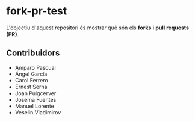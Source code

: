 # fork-pr-test
L'objectiu d'aquest repositori és mostrar què són
els __forks__ i __pull requests (PR)__.

## Contribuidors
- Amparo Pascual
- Ángel García
- Carol Ferrero
- Ernest Serna
- Joan Puigcerver
- Josema Fuentes
- Manuel Lorente
- Veselin Vladimirov
